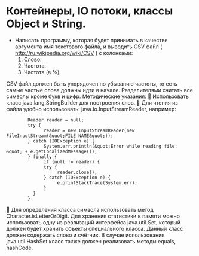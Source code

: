 # Контейнеры, IO потоки, классы Object и String.

* Написать программу, которая будет принимать в качестве аргумента имя текстового файла,
и выводить CSV файл ( http://ru.wikipedia.org/wiki/CSV ) с колонками:
  1. Слово.
  2. Частота.
  3. Частота (в %).

CSV файл должен быть упорядочен по убыванию частоты, то есть самые частые слова
должны идти в начале. Разделителями считать все символы кроме букв и цифр.
Методические указания:
 Использовать класс java.lang.StringBuilder для построения слов.
 Для чтения из файла удобно использовать: java.io.InputStreamReader, например:
    
            Reader reader = null;
            try {
                  reader = new InputStreamReader(new FileInputStream(&quot;FILE NAME&quot;));
            } catch (IOException e) {
                  System.err.println(&quot;Error while reading file: &quot; + e.getLocalizedMessage());
            } finally {
                  if (null != reader) {
                  try {
                       reader.close();
                  } catch (IOException e) {
                       e.printStackTrace(System.err);
                  }
              }
            }
         
 Для определения класса символа использовать метод Character.isLetterOrDigit. Для
хранения статистики в памяти можно использовать одну из реализаций интерфейса
java.util.Set, который должен будет хранить объекты специального класса. Данный
класс должен содержать слово и счётчик. В случае использования java.util.HashSet
класс также должен реализовать методы equals, hashCode.

